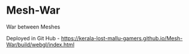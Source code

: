 # Mesh-War
War between Meshes

Deployed in Git Hub - https://kerala-lost-mallu-gamers.github.io/Mesh-War/build/webgl/index.html
